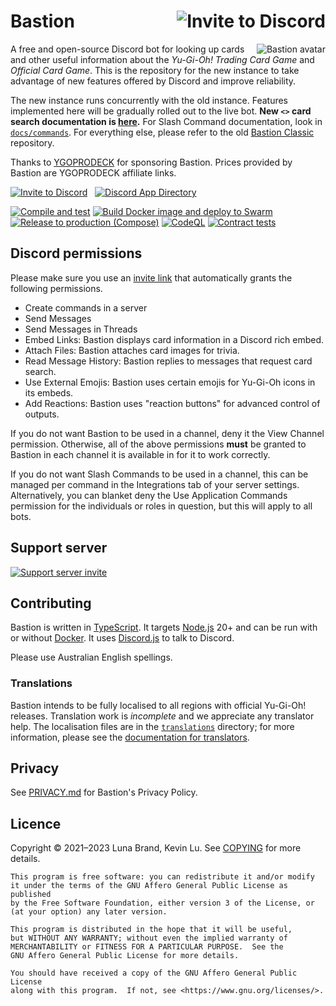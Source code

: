 # Bastion [<img src="https://img.shields.io/badge/invite%20to-discord-brightgreen?style=for-the-badge" alt="Invite to Discord" align="right" />](https://discord.com/api/oauth2/authorize?client_id=383854640694820865&permissions=274878285888&scope=bot%20applications.commands)

<!-- Unfortunately, GitHub Markdown sanitizes style attributes, so we will have to use a deprecated HTML attribute. -->
[<img src="https://cdn.discordapp.com/avatars/383854640694820865/fab10204c193d0bc3d48169d11245a1a.png" alt="Bastion avatar" align="right" />](https://yugipedia.com/wiki/Bastion_Misawa)

A free and open-source Discord bot for looking up cards and other useful information about the
_Yu-Gi-Oh! Trading Card Game_ and _Official Card Game_. This is the repository for the new instance
to take advantage of new features offered by Discord and improve reliability.

The new instance runs concurrently with the old instance.
Features implemented here will be gradually rolled out to the live bot.
**New `<>` card search documentation is [here](/docs/card-search.md).**
For Slash Command documentation, look in [`docs/commands`](/docs/commands).
For everything else, please refer to the old [Bastion Classic](https://github.com/AlphaKretin/bastion-bot) repository.

Thanks to [YGOPRODECK](https://ygoprodeck.com/) for sponsoring Bastion. Prices provided by Bastion are YGOPRODECK affiliate links.

[<img src="https://img.shields.io/badge/invite%20to-discord-brightgreen?style=for-the-badge" alt="Invite to Discord" />](https://discord.com/api/oauth2/authorize?client_id=383854640694820865&permissions=274878285888&scope=bot%20applications.commands)
&nbsp;
[<img src="https://img.shields.io/badge/App%20Directory-darkgreen?style=for-the-badge" alt="Discord App Directory" />](https://discord.com/application-directory/383854640694820865)

[![Compile and test](https://github.com/DawnbrandBots/bastion-bot/actions/workflows/node.js.yml/badge.svg)](https://github.com/DawnbrandBots/bastion-bot/actions/workflows/node.js.yml)
[![Build Docker image and deploy to Swarm](https://github.com/DawnbrandBots/bastion-bot/actions/workflows/docker.yml/badge.svg)](https://github.com/DawnbrandBots/bastion-bot/actions/workflows/docker.yml)
[![Release to production (Compose)](https://github.com/DawnbrandBots/bastion-bot/actions/workflows/release-compose.yml/badge.svg)](https://github.com/DawnbrandBots/bastion-bot/actions/workflows/release-compose.yml)
[![CodeQL](https://github.com/DawnbrandBots/bastion-bot/actions/workflows/codeql-analysis.yml/badge.svg)](https://github.com/DawnbrandBots/bastion-bot/actions/workflows/codeql-analysis.yml)
[![Contract tests](https://github.com/DawnbrandBots/bastion-bot/actions/workflows/node.js.contract.yml/badge.svg)](https://github.com/DawnbrandBots/bastion-bot/actions/workflows/node.js.contract.yml)

## Discord permissions

Please make sure you use an [invite link](https://discord.com/api/oauth2/authorize?client_id=383854640694820865&permissions=274878285888&scope=bot%20applications.commands)
that automatically grants the following permissions.

- Create commands in a server
- Send Messages
- Send Messages in Threads
- Embed Links: Bastion displays card information in a Discord rich embed.
- Attach Files: Bastion attaches card images for trivia.
- Read Message History: Bastion replies to messages that request card search.
- Use External Emojis: Bastion uses certain emojis for Yu-Gi-Oh icons in its embeds.
- Add Reactions: Bastion uses "reaction buttons" for advanced control of outputs.

If you do not want Bastion to be used in a channel, deny it the View Channel permission.
Otherwise, all of the above permissions **must** be granted to Bastion in each channel it is
available in for it to work correctly.

If you do not want Slash Commands to be used in a channel, this can be managed per command in the Integrations tab of
your server settings. Alternatively, you can blanket deny the Use Application Commands permission for the individuals
or roles in question, but this will apply to all bots.

## Support server

[![Support server invite](https://discordapp.com/api/guilds/381294999729340417/widget.png?style=banner3)](https://discord.gg/4aFuPyuE96)

## Contributing

Bastion is written in [TypeScript](https://www.typescriptlang.org/).
It targets [Node.js](https://nodejs.org/) 20+ and
can be run with or without [Docker](https://docs.docker.com/get-docker/).
It uses [Discord.js](https://discord.js.org/) to talk to Discord.

Please use Australian English spellings.

### Translations

Bastion intends to be fully localised to all regions with official Yu-Gi-Oh! releases.
Translation work is _incomplete_ and we appreciate any translator help. The localisation
files are in the [`translations`](/translations) directory; for more information,
please see the [documentation for translators](/docs/translations.md).

## Privacy

See [PRIVACY.md](https://github.com/DawnbrandBots/bastion-bot/blob/master/PRIVACY.md) for Bastion's Privacy Policy.

## Licence

Copyright © 2021–2023 Luna Brand, Kevin Lu.
See [COPYING](https://github.com/DawnbrandBots/bastion-bot/blob/master/COPYING) for more details.

```
This program is free software: you can redistribute it and/or modify
it under the terms of the GNU Affero General Public License as published
by the Free Software Foundation, either version 3 of the License, or
(at your option) any later version.

This program is distributed in the hope that it will be useful,
but WITHOUT ANY WARRANTY; without even the implied warranty of
MERCHANTABILITY or FITNESS FOR A PARTICULAR PURPOSE.  See the
GNU Affero General Public License for more details.

You should have received a copy of the GNU Affero General Public License
along with this program.  If not, see <https://www.gnu.org/licenses/>.
```
